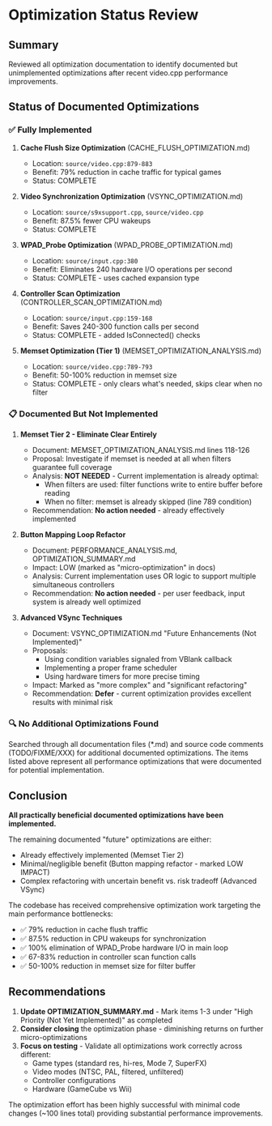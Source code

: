 # Optimization Status Review

## Summary
Reviewed all optimization documentation to identify documented but unimplemented optimizations after recent video.cpp performance improvements.

## Status of Documented Optimizations

### ✅ Fully Implemented

1. **Cache Flush Size Optimization** (CACHE_FLUSH_OPTIMIZATION.md)
   - Location: `source/video.cpp:879-883`
   - Benefit: 79% reduction in cache traffic for typical games
   - Status: COMPLETE

2. **Video Synchronization Optimization** (VSYNC_OPTIMIZATION.md)
   - Location: `source/s9xsupport.cpp`, `source/video.cpp`
   - Benefit: 87.5% fewer CPU wakeups
   - Status: COMPLETE

3. **WPAD_Probe Optimization** (WPAD_PROBE_OPTIMIZATION.md)
   - Location: `source/input.cpp:380`
   - Benefit: Eliminates 240 hardware I/O operations per second
   - Status: COMPLETE - uses cached expansion type

4. **Controller Scan Optimization** (CONTROLLER_SCAN_OPTIMIZATION.md)
   - Location: `source/input.cpp:159-168`
   - Benefit: Saves 240-300 function calls per second
   - Status: COMPLETE - added IsConnected() checks

5. **Memset Optimization (Tier 1)** (MEMSET_OPTIMIZATION_ANALYSIS.md)
   - Location: `source/video.cpp:789-793`
   - Benefit: 50-100% reduction in memset size
   - Status: COMPLETE - only clears what's needed, skips clear when no filter

### 📋 Documented But Not Implemented

1. **Memset Tier 2 - Eliminate Clear Entirely**
   - Document: MEMSET_OPTIMIZATION_ANALYSIS.md lines 118-126
   - Proposal: Investigate if memset is needed at all when filters guarantee full coverage
   - Analysis: **NOT NEEDED** - Current implementation is already optimal:
     - When filters are used: filter functions write to entire buffer before reading
     - When no filter: memset is already skipped (line 789 condition)
   - Recommendation: **No action needed** - already effectively implemented

2. **Button Mapping Loop Refactor**
   - Document: PERFORMANCE_ANALYSIS.md, OPTIMIZATION_SUMMARY.md
   - Impact: LOW (marked as "micro-optimization" in docs)
   - Analysis: Current implementation uses OR logic to support multiple simultaneous controllers
   - Recommendation: **No action needed** - per user feedback, input system is already well optimized

3. **Advanced VSync Techniques**
   - Document: VSYNC_OPTIMIZATION.md "Future Enhancements (Not Implemented)"
   - Proposals:
     - Using condition variables signaled from VBlank callback
     - Implementing a proper frame scheduler
     - Using hardware timers for more precise timing
   - Impact: Marked as "more complex" and "significant refactoring"
   - Recommendation: **Defer** - current optimization provides excellent results with minimal risk

### 🔍 No Additional Optimizations Found

Searched through all documentation files (*.md) and source code comments (TODO/FIXME/XXX) for additional documented optimizations. The items listed above represent all performance optimizations that were documented for potential implementation.

## Conclusion

**All practically beneficial documented optimizations have been implemented.**

The remaining documented "future" optimizations are either:
- Already effectively implemented (Memset Tier 2)
- Minimal/negligible benefit (Button mapping refactor - marked LOW IMPACT)
- Complex refactoring with uncertain benefit vs. risk tradeoff (Advanced VSync)

The codebase has received comprehensive optimization work targeting the main performance bottlenecks:
- ✅ 79% reduction in cache flush traffic
- ✅ 87.5% reduction in CPU wakeups for synchronization
- ✅ 100% elimination of WPAD_Probe hardware I/O in main loop
- ✅ 67-83% reduction in controller scan function calls
- ✅ 50-100% reduction in memset size for filter buffer

## Recommendations

1. **Update OPTIMIZATION_SUMMARY.md** - Mark items 1-3 under "High Priority (Not Yet Implemented)" as completed
2. **Consider closing** the optimization phase - diminishing returns on further micro-optimizations
3. **Focus on testing** - Validate all optimizations work correctly across different:
   - Game types (standard res, hi-res, Mode 7, SuperFX)
   - Video modes (NTSC, PAL, filtered, unfiltered)
   - Controller configurations
   - Hardware (GameCube vs Wii)

The optimization effort has been highly successful with minimal code changes (~100 lines total) providing substantial performance improvements.
